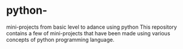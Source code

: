 # python-
mini-projects from basic level to adance using python
This repository contains a few of mini-projects that have been made using various concepts of python programming language.
